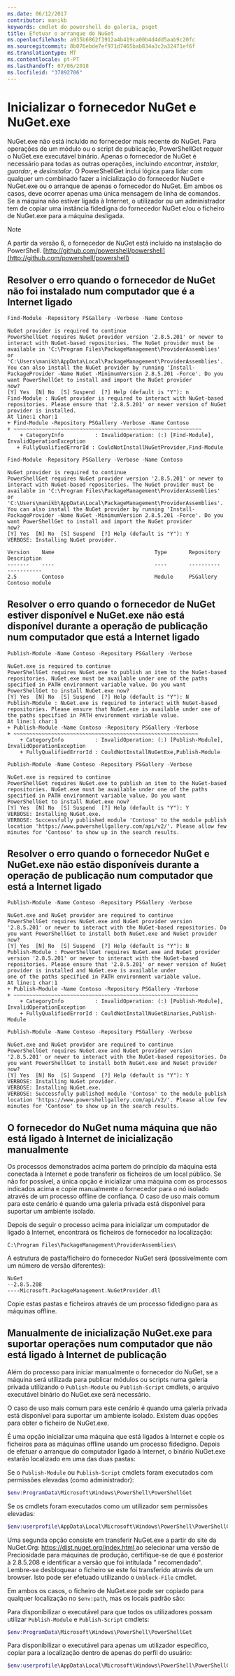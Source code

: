 ```yaml
---
ms.date: 06/12/2017
contributor: manikb
keywords: cmdlet do powershell do galeria, psget
title: Efetuar o arranque do NuGet
ms.openlocfilehash: a935b6862f3912a4b419ca00b4d4dd5aab9c20fc
ms.sourcegitcommit: 8b076ebde7ef971d7465bab834a3c2a32471ef6f
ms.translationtype: MT
ms.contentlocale: pt-PT
ms.lasthandoff: 07/06/2018
ms.locfileid: "37892706"
---
```

# <a name="bootstrap-the-nuget-provider-and-nugetexe"></a>Inicializar o fornecedor NuGet e NuGet.exe

NuGet.exe não está incluído no fornecedor mais recente do NuGet.
Para operações de um módulo ou o script de publicação, PowerShellGet requer o NuGet.exe executável binário.
Apenas o fornecedor de NuGet é necessário para todas as outras operações, incluindo *encontrar*, *instalar*, *guardar*, e *desinstalar*.
O PowerShellGet inclui lógica para lidar com qualquer um combinado fazer a inicialização do fornecedor NuGet e NuGet.exe ou o arranque de apenas o fornecedor do NuGet.
Em ambos os casos, deve ocorrer apenas uma única mensagem de linha de comandos.
Se a máquina não estiver ligada à Internet, o utilizador ou um administrador tem de copiar uma instância fidedigna do fornecedor NuGet e/ou o ficheiro de NuGet.exe para a máquina desligada.

> [!NOTE]
> A partir da versão 6, o fornecedor de NuGet está incluído na instalação do PowerShell. [http://github.com/powershell/powershell](http://github.com/powershell/powershell)

## <a name="resolving-error-when-the-nuget-provider-has-not-been-installed-on-a-machine-that-is-internet-connected"></a>Resolver o erro quando o fornecedor de NuGet não foi instalado num computador que é a Internet ligado

```powershell
Find-Module -Repository PSGallery -Verbose -Name Contoso
```

```output
NuGet provider is required to continue
PowerShellGet requires NuGet provider version '2.8.5.201' or newer to interact with NuGet-based repositories. The NuGet provider must be available in 'C:\Program Files\PackageManagement\ProviderAssemblies' or
'C:\Users\manikb\AppData\Local\PackageManagement\ProviderAssemblies'. You can also install the NuGet provider by running 'Install-PackageProvider -Name NuGet -MinimumVersion 2.8.5.201 -Force'. Do you want PowerShellGet to install and import the NuGet provider
now?
[Y] Yes  [N] No  [S] Suspend  [?] Help (default is "Y"): n
Find-Module : NuGet provider is required to interact with NuGet-based repositories. Please ensure that '2.8.5.201' or newer version of NuGet provider is installed.
At line:1 char:1
+ Find-Module -Repository PSGallery -Verbose -Name Contoso
+ ~~~~~~~~~~~~~~~~~~~~~~~~~~~~~~~~~~~~~~~~~~~~~~~~~~~~~~~~~~~~
    + CategoryInfo          : InvalidOperation: (:) [Find-Module], InvalidOperationException
   + FullyQualifiedErrorId : CouldNotInstallNuGetProvider,Find-Module
```

```powershell
Find-Module -Repository PSGallery -Verbose -Name Contoso
```

```output
NuGet provider is required to continue
PowerShellGet requires NuGet provider version '2.8.5.201' or newer to interact with NuGet-based repositories. The NuGet provider must be available in 'C:\Program Files\PackageManagement\ProviderAssemblies' or
'C:\Users\manikb\AppData\Local\PackageManagement\ProviderAssemblies'. You can also install the NuGet provider by running 'Install-PackageProvider -Name NuGet -MinimumVersion 2.8.5.201 -Force'. Do you want PowerShellGet to install and import the NuGet provider
now?
[Y] Yes  [N] No  [S] Suspend  [?] Help (default is "Y"): Y
VERBOSE: Installing NuGet provider.

Version    Name                                Type       Repository           Description
-------    ----                                ----       ----------           -----------
2.5        Contoso                             Module     PSGallery        Contoso module
```

## <a name="resolving-error-when-the-nuget-provider-is-available-and-nugetexe-is-not-available-during-the-publish-operation-on-a-machine-that-is-internet-connected"></a>Resolver o erro quando o fornecedor de NuGet estiver disponível e NuGet.exe não está disponível durante a operação de publicação num computador que está a Internet ligado

```powershell
Publish-Module -Name Contoso -Repository PSGallery -Verbose
```

```output
NuGet.exe is required to continue
PowerShellGet requires NuGet.exe to publish an item to the NuGet-based repositories. NuGet.exe must be available under one of the paths specified in PATH environment variable value. Do you want PowerShellGet to install NuGet.exe now?
[Y] Yes  [N] No  [S] Suspend  [?] Help (default is "Y"): N
Publish-Module : NuGet.exe is required to interact with NuGet-based repositories. Please ensure that NuGet.exe is available under one of the paths specified in PATH environment variable value.
At line:1 char:1
+ Publish-Module -Name Contoso -Repository PSGallery -Verbose
+ ~~~~~~~~~~~~~~~~~~~~~~~~~~~~~~~~~~~~~~~~~~~~~~~~~~~~~~~~~~~
    + CategoryInfo          : InvalidOperation: (:) [Publish-Module], InvalidOperationException
    + FullyQualifiedErrorId : CouldNotInstallNuGetExe,Publish-Module

```

```powershell
Publish-Module -Name Contoso -Repository PSGallery -Verbose
```

```output
NuGet.exe is required to continue
PowerShellGet requires NuGet.exe to publish an item to the NuGet-based repositories. NuGet.exe must be available under one of the paths specified in PATH environment variable value. Do you want PowerShellGet to install NuGet.exe now?
[Y] Yes  [N] No  [S] Suspend  [?] Help (default is "Y"): Y
VERBOSE: Installing NuGet.exe.
VERBOSE: Successfully published module 'Contoso' to the module publish location 'https://www.powershellgallery.com/api/v2/'. Please allow few minutes for 'Contoso' to show up in the search results.
```

## <a name="resolving-error-when-both-nuget-provider-and-nugetexe-are-not-available-during-the-publish-operation-on-a-machine-that-is-internet-connected"></a>Resolver o erro quando o fornecedor NuGet e NuGet.exe não estão disponíveis durante a operação de publicação num computador que está a Internet ligado

```powershell
Publish-Module -Name Contoso -Repository PSGallery -Verbose
```

```output
NuGet.exe and NuGet provider are required to continue
PowerShellGet requires NuGet.exe and NuGet provider version '2.8.5.201' or newer to interact with the NuGet-based repositories. Do you want PowerShellGet to install both NuGet.exe and NuGet provider now?
[Y] Yes  [N] No  [S] Suspend  [?] Help (default is "Y"): N
Publish-Module : PowerShellGet requires NuGet.exe and NuGet provider version '2.8.5.201' or newer to interact with the NuGet-based repositories. Please ensure that '2.8.5.201' or newer version of NuGet provider is installed and NuGet.exe is available under
one of the paths specified in PATH environment variable value.
At line:1 char:1
+ Publish-Module -Name Contoso -Repository PSGallery -Verbose
+ ~~~~~~~~~~~~~~~~~~~~~~~~~~~~~~~~~~~~~~~~~~~~~~~~~~~~~~~~~~~
    + CategoryInfo          : InvalidOperation: (:) [Publish-Module], InvalidOperationException
    + FullyQualifiedErrorId : CouldNotInstallNuGetBinaries,Publish-Module

```

```powershell
Publish-Module -Name Contoso -Repository PSGallery -Verbose
```

```output
NuGet.exe and NuGet provider are required to continue
PowerShellGet requires NuGet.exe and NuGet provider version '2.8.5.201' or newer to interact with the NuGet-based repositories. Do you want PowerShellGet to install both NuGet.exe and NuGet provider now?
[Y] Yes  [N] No  [S] Suspend  [?] Help (default is "Y"): Y
VERBOSE: Installing NuGet provider.
VERBOSE: Installing NuGet.exe.
VERBOSE: Successfully published module 'Contoso' to the module publish location 'https://www.powershellgallery.com/api/v2/'. Please allow few minutes for 'Contoso' to show up in the search results.
```

## <a name="manually-bootstrapping-the-nuget-provider-on-a-machine-that-is-not-connected-to-the-internet"></a>O fornecedor do NuGet numa máquina que não está ligado à Internet de inicialização manualmente

Os processos demonstrados acima partem do princípio da máquina está conectada à Internet e pode transferir os ficheiros de um local público.
Se não for possível, a única opção é inicializar uma máquina com os processos indicados acima e copie manualmente o fornecedor para o nó isolado através de um processo offline de confiança.
O caso de uso mais comum para este cenário é quando uma galeria privada está disponível para suportar um ambiente isolado.

Depois de seguir o processo acima para inicializar um computador de ligado à Internet, encontrará os ficheiros de fornecedor na localização:

```
C:\Program Files\PackageManagement\ProviderAssemblies\
```

A estrutura de pasta/ficheiro do fornecedor NuGet será (possivelmente com um número de versão diferentes):

```
NuGet
--2.8.5.208
----Microsoft.PackageManagement.NuGetProvider.dll
```

Copie estas pastas e ficheiros através de um processo fidedigno para as máquinas offline.

## <a name="manually-bootstrapping-nugetexe-to-support-publish-operations-on-a-machine-that-is-not-connected-to-the-internet"></a>Manualmente de inicialização NuGet.exe para suportar operações num computador que não está ligado à Internet de publicação

Além do processo para iniciar manualmente o fornecedor do NuGet, se a máquina será utilizada para publicar módulos ou scripts numa galeria privada utilizando o `Publish-Module` ou `Publish-Script` cmdlets, o arquivo executável binário do NuGet.exe será necessário.

O caso de uso mais comum para este cenário é quando uma galeria privada está disponível para suportar um ambiente isolado.
Existem duas opções para obter o ficheiro de NuGet.exe.

É uma opção inicializar uma máquina que está ligados à Internet e copie os ficheiros para as máquinas offline usando um processo fidedigno.
Depois de efetuar o arranque do computador ligado à Internet, o binário NuGet.exe estarão localizado em uma das duas pastas:

Se o `Publish-Module` ou `Publish-Script` cmdlets foram executados com permissões elevadas (como administrador):

```powershell
$env:ProgramData\Microsoft\Windows\PowerShell\PowerShellGet
```

Se os cmdlets foram executados como um utilizador sem permissões elevadas:

```powershell
$env:userprofile\AppData\Local\Microsoft\Windows\PowerShell\PowerShellGet\
```

Uma segunda opção consiste em transferir NuGet.exe a partir do site da NuGet.Org: [ https://dist.nuget.org/index.html ](https://www.nuget.org/downloads) ao selecionar uma versão de Preciosidade para máquinas de produção, certifique-se de que é posterior à 2.8.5.208 e identificar a versão que foi intitulada " recomendado".
Lembre-se desbloquear o ficheiro se este foi transferido através de um browser.
Isto pode ser efetuado utilizando o `Unblock-File` cmdlet.

Em ambos os casos, o ficheiro de NuGet.exe pode ser copiado para qualquer localização no `$env:path`, mas os locais padrão são:

Para disponibilizar o executável para que todos os utilizadores possam utilizar `Publish-Module` e `Publish-Script` cmdlets:

```powershell
$env:ProgramData\Microsoft\Windows\PowerShell\PowerShellGet
```

Para disponibilizar o executável para apenas um utilizador específico, copiar para a localização dentro de apenas do perfil do usuário:

```powershell
$env:userprofile\AppData\Local\Microsoft\Windows\PowerShell\PowerShellGet\
```